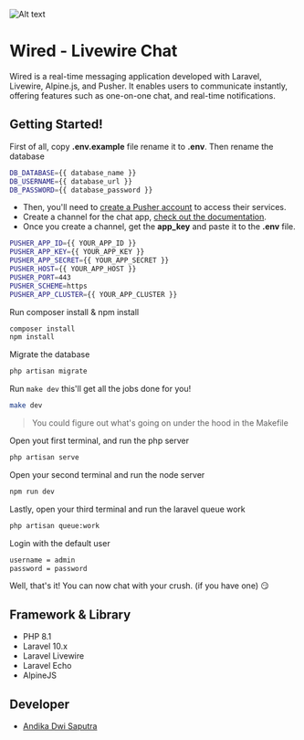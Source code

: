 ![Alt text](wired.png)

# **Wired - Livewire Chat**

Wired is a real-time messaging application developed with Laravel, Livewire, Alpine.js, and Pusher. It enables users to communicate instantly, offering features such as one-on-one chat, and real-time notifications.

## Getting Started!

First of all, copy **.env.example** file rename it to **.env**. Then rename the database
```bash
DB_DATABASE={{ database_name }}
DB_USERNAME={{ database_url }}
DB_PASSWORD={{ database_password }}
```
- Then, you'll need to [create a Pusher account](https://dashboard.pusher.com/) to access their services. <br>
- Create a channel for the chat app, [check out the documentation](https://pusher.com/docs/). <br>
- Once you create a channel, get the **app_key** and paste it to the **.env** file.<br>
```bash
PUSHER_APP_ID={{ YOUR_APP_ID }}
PUSHER_APP_KEY={{ YOUR_APP_KEY }}
PUSHER_APP_SECRET={{ YOUR_APP_SECRET }}
PUSHER_HOST={{ YOUR_APP_HOST }}
PUSHER_PORT=443
PUSHER_SCHEME=https
PUSHER_APP_CLUSTER={{ YOUR_APP_CLUSTER }}
```

Run composer install & npm install
```bash
composer install
npm install
```

Migrate the database
```bash
php artisan migrate
```


Run `make dev` this'll get all the jobs done for you!
```bash
make dev
```
> You could figure out what's going on under the hood in the Makefile

Open yout first terminal, and run the php server
```bash
php artisan serve
```

Open your second terminal and run the node server
```bash
npm run dev
```

Lastly, open your third terminal and run the laravel queue work
```bash
php artisan queue:work
```

Login with the default user
```bash
username = admin
password = password
```

Well, that's it! You can now chat with your crush. (if you have one) 😏

## Framework & Library

- PHP 8.1
- Laravel 10.x
- Laravel Livewire
- Laravel Echo
- AlpineJS

## Developer

- [Andika Dwi Saputra](https://andikss.github.io)